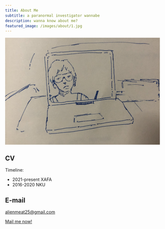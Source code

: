 ```yaml
---
title: About Me
subtitle: a paranormal investigator wannabe
description: wanna know about me?
featured_image: /images/about/1.jpg
---
```


![](/images/about/1.jpg)

## CV

Timeline:

* 2021-present XAFA
* 2016-2020 NKU

## E-mail

alienmeat25@gmail.com

<a href="alienmeat25@gmail.com" class="button button--large">Mail me now!</a>